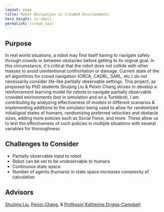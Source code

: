 ```yaml
---
layout: page
title: Robot Navigation in Crowded Environments
hero_height: is-small
permalink: /crowd_nav/
---
```


## Purpose
In real world situations, a robot may find itself having to navigate safely through crowds or between obstacles before getting to its orginal goal. In this circumstance, it's critical that the robot does not collide with other masses to avoid unintentional confrontation or damage. Current state of the art algorithms for crowd navigation (ORCA, CADRL, SARL, etc.) do not necessarily consider life-like partially observable settings. This project, as proposed by PhD students Shuijing Liu & Peixin Chang strives to develop a reinforcement learning model for robots to navigate partially observable crowded environments (bot in simulation and on a Turtlebot). I am contributing by analyzing effectiveness of models in different scenarios & implementing additions to the simulator being used to allow for randomized initial/goal states of humans, randomizing preferred velocities and obstacle sizes, adding more policies such as Social Force, and more. These allow us to test the effectiveness of such policies in multiple situations with several variables for thoroughness.

## Challenges to Consider
* Partially observable input to robot
* Robot can be set to be unobservable to humans 
* Continuous state space
* Number of agents (humans) in state space increases complexity of calculation

## Advisors
[Shuijing Liu](https://shuijing725.github.io/), [Peixin Chang](https://sites.google.com/site/changpeixin/home?authuser=0), & [Professor Katherine Driggs-Campbell](https://krdc.web.illinois.edu/)
